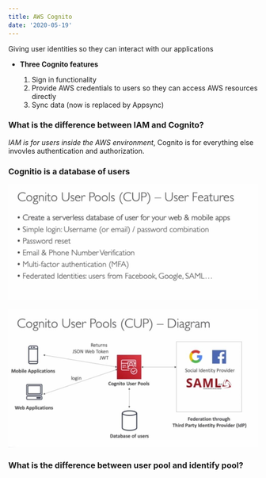 ```yaml
---
title: AWS Cognito
date: '2020-05-19'
---
```


Giving user identities so they can interact with our applications

- **Three Cognito features**

  1. Sign in functionality
  2. Provide AWS credentials to users so they can access AWS resources directly
  3. Sync data (now is replaced by Appsync)

### What is the difference between IAM and Cognito?

_IAM is for users inside the AWS environment_, Cognito is for everything else invovles authentication and authorization.

### Cognitio is a database of users

![cognito](./CUP.jpg)

![highlevel](./CUP-highlevel.jpg)

### What is the difference between user pool and identify pool?

